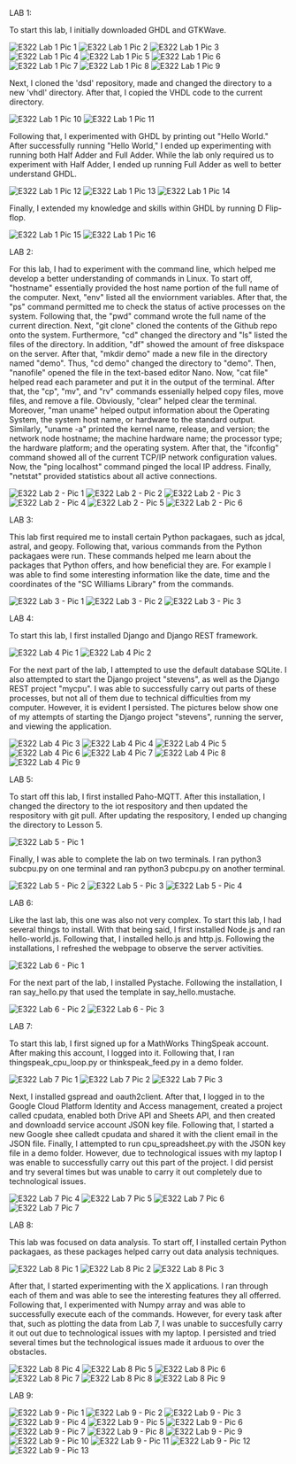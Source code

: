 LAB 1:

To start this lab, I initially downloaded GHDL and GTKWave. 

![E322 Lab 1 Pic 1](https://github.com/isarsdoshi/Design6/assets/98429892/215e0c2e-aa34-4507-ab06-8184a8c2202d)
![E322 Lab 1 Pic 2](https://github.com/isarsdoshi/Design6/assets/98429892/168fdcc4-7211-4fff-9226-e92ca73e1ea7)
![E322 Lab 1 Pic 3](https://github.com/isarsdoshi/Design6/assets/98429892/ae910fb0-c3c6-4c2f-90b5-a37fc473357e)
![E322 Lab 1 Pic 4](https://github.com/isarsdoshi/Design6/assets/98429892/c0b1b6d6-b115-4ac9-a8dc-d8736d7b5b43)
![E322 Lab 1 Pic 5](https://github.com/isarsdoshi/Design6/assets/98429892/b7fc5209-84a4-4149-a919-e96ba4c1716e)
![E322 Lab 1 Pic 6](https://github.com/isarsdoshi/Design6/assets/98429892/934ee70d-8eb0-4c86-ba71-5cb5cb130ec9)
![E322 Lab 1 Pic 7](https://github.com/isarsdoshi/Design6/assets/98429892/a3c0ed03-a622-4f1d-ad13-2b55c7b8abfd)
![E322 Lab 1 Pic 8](https://github.com/isarsdoshi/Design6/assets/98429892/0ed4fa0d-a4e5-46d8-becd-91b8e95e2ddf)
![E322 Lab 1 Pic 9](https://github.com/isarsdoshi/Design6/assets/98429892/360a889e-4936-48aa-83f0-3914285a2fbc)

Next, I cloned the 'dsd' repository, made and changed the directory to a new 'vhdl' directory. After that, I copied the VHDL code to the current directory.

![E322 Lab 1 Pic 10](https://github.com/isarsdoshi/Design6/assets/98429892/62fa001c-43c4-4b20-9252-ad08ee68adcb)
![E322 Lab 1 Pic 11](https://github.com/isarsdoshi/Design6/assets/98429892/adbde4de-5dd7-4ce6-ad63-1618f436d0cf)

Following that, I experimented with GHDL by printing out "Hello World." After successfully running "Hello World," I ended up experimenting with running both Half Adder and Full Adder. While the lab only required us to experiment with Half Adder, I ended up running Full Adder as well to better understand GHDL.

![E322 Lab 1 Pic 12](https://github.com/isarsdoshi/Design6/assets/98429892/4875b21c-1699-4d56-af9e-9a386cf94119)
![E322 Lab 1 Pic 13](https://github.com/isarsdoshi/Design6/assets/98429892/890878f4-9356-4fc3-8d24-ad689b0376fc)
![E322 Lab 1 Pic 14](https://github.com/isarsdoshi/Design6/assets/98429892/ccde42e5-295e-4b48-8152-1df11a19c4f7)

Finally, I extended my knowledge and skills within GHDL by running D Flip-flop.

![E322 Lab 1 Pic 15](https://github.com/isarsdoshi/Design6/assets/98429892/f170ae99-8e8d-4457-883a-97df8f62a6ce)
![E322 Lab 1 Pic 16](https://github.com/isarsdoshi/Design6/assets/98429892/cddafadd-ccbb-49d2-8979-7d8fe11f2074)


LAB 2: 

For this lab, I had to experiment with the command line, which helped me develop a better understanding of commands in Linux. To start off, "hostname" essentially provided the host name portion of the full name of the computer. Next, "env" listed all the enviornment variables. After that, the "ps" command permitted me to check the status of active processes on the system. Following that, the "pwd" command wrote the full name of the current direction. Next, "git clone" cloned the contents of the Github repo onto the system. Furthermore, "cd" changed the directory and "ls" listed the files of the directory. In addition, "df" showed the amount of free diskspace on the server. After that, "mkdir demo" made a new file in the directory named "demo". Thus, "cd demo" changed the directory to "demo". Then, "nanofile" opened the file in the text-based editor Nano. Now, "cat file" helped read each parameter and put it in the output of the terminal. After that, the "cp", "mv", and "rv" commands essenially helped copy files, move files, and remove a file. Obviously, "clear" helped clear the terminal. Moreover, "man uname" helped output information about the Operating System, the system host name, or hardware to the standard output. Similarly, "uname -a" printed the kernel name, release, and version; the network node hostname; the machine hardware name; the processor type; the hardware platform; and the operating system. After that, the "ifconfig" command showed all of the current TCP/IP network configuration values. Now, the "ping localhost" command pinged the local IP address. Finally, "netstat" provided statistics about all active connections.

![E322 Lab 2 - Pic 1](https://github.com/isarsdoshi/Design6/assets/98429892/74de2826-4b05-4a89-a569-58141c8be6c0)
![E322 Lab 2 - Pic 2](https://github.com/isarsdoshi/Design6/assets/98429892/a7cc39c9-03b1-4be2-91e3-82a59ec7f11e)
![E322 Lab 2 - Pic 3](https://github.com/isarsdoshi/Design6/assets/98429892/7e6a7d3c-4608-4498-afb3-1547afc3c3b5)
![E322 Lab 2 - Pic 4](https://github.com/isarsdoshi/Design6/assets/98429892/dd7571b8-9f7e-4e44-a84e-d0040f97db3a)
![E322 Lab 2 - Pic 5](https://github.com/isarsdoshi/Design6/assets/98429892/5f13f292-b5a8-4387-807d-2e0c53b6096e)
![E322 Lab 2 - Pic 6](https://github.com/isarsdoshi/Design6/assets/98429892/108e8a95-03c1-45c3-83df-d483de65c929)


LAB 3:

This lab first required me to install certain Python packagaes, such as jdcal, astral, and geopy. Following that, various commands from the Python packagaes were run. These commands helped me learn about the packages that Python offers, and how beneficial they are. For example I was able to find some interesting information like the date, time and the coordinates of the "SC Williams Library" from the commands.

![E322 Lab 3 - Pic 1](https://github.com/isarsdoshi/Design6/assets/98429892/eda699bf-6437-4601-92f6-32af0db79232)
![E322 Lab 3 - Pic 2](https://github.com/isarsdoshi/Design6/assets/98429892/91d2e975-e95d-4603-b6b8-3ac07e4c29e4)
![E322 Lab 3 - Pic 3](https://github.com/isarsdoshi/Design6/assets/98429892/37ec809e-9167-496e-a145-d720a5509bbe)


LAB 4:

To start this lab, I first installed Django and Django REST framework.

![E322 Lab 4 Pic 1](https://github.com/isarsdoshi/Design6/assets/98429892/7d70502d-2f44-44c8-9b53-36c7f3697136)
![E322 Lab 4 Pic 2](https://github.com/isarsdoshi/Design6/assets/98429892/f92be499-0c94-4c15-9fcb-fd92f08d0b40)

For the next part of the lab, I attempted to use the default database SQLite. I also attempted to start the Django project "stevens", as well as the Django REST project "mycpu". I was able to successfully carry out parts of these processes, but not all of them due to technical difficulties from my computer. However, it is evident I persisted. The pictures below show one of my attempts of starting the Django project "stevens", running the server, and viewing the application. 

![E322 Lab 4 Pic 3](https://github.com/isarsdoshi/Design6/assets/98429892/58e29257-1c3e-47e8-9eec-871937e9b92e)
![E322 Lab 4 Pic 4](https://github.com/isarsdoshi/Design6/assets/98429892/d405ec70-1868-4fc9-8b92-ceb2f6102378)
![E322 Lab 4 Pic 5](https://github.com/isarsdoshi/Design6/assets/98429892/c24b56cc-b4f5-49d6-b0b0-cadb9d391789)
![E322 Lab 4 Pic 6](https://github.com/isarsdoshi/Design6/assets/98429892/f93caeba-8010-4b51-874d-441beded0e6b)
![E322 Lab 4 Pic 7](https://github.com/isarsdoshi/Design6/assets/98429892/80597e7c-cbab-4054-b25f-cb259a83ab96)
![E322 Lab 4 Pic 8](https://github.com/isarsdoshi/Design6/assets/98429892/41a8d811-e5a8-4c0e-a116-aab817109f69)
![E322 Lab 4 Pic 9](https://github.com/isarsdoshi/Design6/assets/98429892/5b17cff6-4c78-4232-bd7f-5f3f5925591e)

LAB 5:

To start off this lab, I first installed Paho-MQTT. After this installation, I changed the directory to the iot respository and then updated the respository with git pull. After updating the respository, I ended up changing the directory to Lesson 5.

![E322 Lab 5 - Pic 1](https://github.com/isarsdoshi/Design6/assets/98429892/e102d7a7-bd53-44b5-9865-2630cfe5ee83)

Finally, I was able to complete the lab on two terminals. I ran python3 subcpu.py on one terminal and ran python3 pubcpu.py on another terminal.

![E322 Lab 5 - Pic 2](https://github.com/isarsdoshi/Design6/assets/98429892/3df45228-0bce-42c7-913a-b9c819a311d1)
![E322 Lab 5 - Pic 3](https://github.com/isarsdoshi/Design6/assets/98429892/048b2b5e-b81f-4990-9181-cd23b9cac869)
![E322 Lab 5 - Pic 4](https://github.com/isarsdoshi/Design6/assets/98429892/91d20747-5551-4e3e-8824-4c2b3381226d)


LAB 6:

Like the last lab, this one was also not very complex. To start this lab, I had several things to install. With that being said, I first installed Node.js and ran hello-world.js. Following that, I installed hello.js and http.js. Following the installations, I refreshed the webpage to observe the server activities. 

![E322 Lab 6 - Pic 1](https://github.com/isarsdoshi/Design6/assets/98429892/bc20b447-910d-4695-90ec-94043c49dd1c)

For the next part of the lab, I installed Pystache. Following the installation, I ran say_hello.py that used the template in say_hello.mustache.

![E322 Lab 6 - Pic 2](https://github.com/isarsdoshi/Design6/assets/98429892/a8d9a2d6-3c12-439f-8fce-7348741dfce3)
![E322 Lab 6 - Pic 3](https://github.com/isarsdoshi/Design6/assets/98429892/ebadfff9-2ad6-43e3-94c7-bf315fe1eace)


LAB 7:

To start this lab, I first signed up for a MathWorks ThingSpeak account. After making this account, I logged into it. Following that, I ran thingspeak_cpu_loop.py or thinkspeak_feed.py in a demo folder. 

![E322 Lab 7 Pic 1](https://github.com/isarsdoshi/Design6/assets/98429892/046898fa-8e8e-4e62-a37d-e56d5774c0ec)
![E322 Lab 7 Pic 2](https://github.com/isarsdoshi/Design6/assets/98429892/055f58be-facc-4778-b8e5-19a800bff6b9)
![E322 Lab 7 Pic 3](https://github.com/isarsdoshi/Design6/assets/98429892/8d2d2487-202d-4797-b84a-dc1b15e5f8e2)

Next, I installed gspread and oauth2client. After that, I logged in to the Google Cloud Platform Identity and Access management, created a project called cpudata, enabled both Drive API and Sheets API, and then created and downloadd service account JSON key file. Following that, I started a new Google shee calledt cpudata and shared it with the client email in the JSON file. Finally, I attempted to run cpu_spreadsheet.py with the JSON key file in a demo folder. However, due to technological issues with my laptop I was enable to successfully carry out this part of the project. I did persist and try several times but was unable to carry it out completely due to technological issues.


![E322 Lab 7 Pic 4](https://github.com/isarsdoshi/Design6/assets/98429892/3bdac113-df08-450e-982a-ee6192dc1dbb)
![E322 Lab 7 Pic 5](https://github.com/isarsdoshi/Design6/assets/98429892/e4020a17-13e5-43ad-a7f8-14d1e9d88932)
![E322 Lab 7 Pic 6](https://github.com/isarsdoshi/Design6/assets/98429892/4a2b9070-f539-4ca8-8881-e990055d09a4)
![E322 Lab 7 Pic 7](https://github.com/isarsdoshi/Design6/assets/98429892/4fc97a72-688d-4650-b9db-8cd3392876c1)


LAB 8:

This lab was focused on data analysis. To start off, I installed certain Python packagaes, as these packages helped carry out data analysis techniques.

![E322 Lab 8 Pic 1](https://github.com/isarsdoshi/Design6/assets/98429892/c0f5fa2f-e70b-48b3-89c7-1e8b113c3119)
![E322 Lab 8 Pic 2](https://github.com/isarsdoshi/Design6/assets/98429892/4668f717-1299-488d-b99b-87ec9b50cc79)
![E322 Lab 8 Pic 3](https://github.com/isarsdoshi/Design6/assets/98429892/8393305e-1deb-494b-98c7-1a405c294533)

After that, I started experimenting with the X applications. I ran through each of them and was able to see the interesting features they all offerred. Following that, I experimented with Numpy array and was able to successfully execute each of the commands. However, for every task after that, such as plotting the data from Lab 7, I was unable to succesfully carry it out out due to technological issues with my laptop. I persisted and tried several times but the technological issues made it arduous to over the obstacles.

![E322 Lab 8 Pic 4](https://github.com/isarsdoshi/Design6/assets/98429892/ab948d54-2f41-4b27-a8d5-e6a2452eaacb)
![E322 Lab 8 Pic 5](https://github.com/isarsdoshi/Design6/assets/98429892/1550dd6f-e24d-45d8-b6b2-37928f935a25)
![E322 Lab 8 Pic 6](https://github.com/isarsdoshi/Design6/assets/98429892/12b99282-3dd1-4998-b6eb-6e9e199fef77)
![E322 Lab 8 Pic 7](https://github.com/isarsdoshi/Design6/assets/98429892/6b15a727-3a3a-4813-8a77-4c23bb24f66c)
![E322 Lab 8 Pic 8](https://github.com/isarsdoshi/Design6/assets/98429892/ebdb38dd-7bba-49d8-98fd-f4bec28170b3)
![E322 Lab 8 Pic 9](https://github.com/isarsdoshi/Design6/assets/98429892/0857d7fb-cfd5-4223-96d1-abaeb8445f4b)

LAB 9:


![E322 Lab 9 - Pic 1](https://github.com/isarsdoshi/Design6/assets/98429892/65be6780-b4f5-40ab-abc2-5ac388bc7908)
![E322 Lab 9 - Pic 2](https://github.com/isarsdoshi/Design6/assets/98429892/673f0338-2971-4f60-ad9d-7db4f9b047e5)
![E322 Lab 9 - Pic 3](https://github.com/isarsdoshi/Design6/assets/98429892/4ea393c9-4a53-46b5-8d6f-9226c6e18a9a)
![E322 Lab 9 - Pic 4](https://github.com/isarsdoshi/Design6/assets/98429892/3a7f3d23-df64-4f81-a2b7-2403de12c500)
![E322 Lab 9 - Pic 5](https://github.com/isarsdoshi/Design6/assets/98429892/05ebce99-3622-452e-b1c1-6ec8c0c8fcf4)
![E322 Lab 9 - Pic 6](https://github.com/isarsdoshi/Design6/assets/98429892/e290bb9a-eca7-4c1d-950b-11ccdfd740da)
![E322 Lab 9 - Pic 7](https://github.com/isarsdoshi/Design6/assets/98429892/f16531c7-0bfb-4b8e-a8ec-671d0b6527d8)
![E322 Lab 9 - Pic 8](https://github.com/isarsdoshi/Design6/assets/98429892/49491e4e-7283-4dbc-b4f7-6b661ff2beff)
![E322 Lab 9 - Pic 9](https://github.com/isarsdoshi/Design6/assets/98429892/dc5ca433-e2c8-4aff-a1bb-59db22f6555f)
![E322 Lab 9 - Pic 10](https://github.com/isarsdoshi/Design6/assets/98429892/be2a0e22-0893-45a7-92ad-ee47593549b2)
![E322 Lab 9 - Pic 11](https://github.com/isarsdoshi/Design6/assets/98429892/fedcfd2b-f060-486c-ba3f-9a82a6b019ab)
![E322 Lab 9 - Pic 12](https://github.com/isarsdoshi/Design6/assets/98429892/4e7e75b6-b78b-4fb2-bbbe-d9332f30d3d2)
![E322 Lab 9 - Pic 13](https://github.com/isarsdoshi/Design6/assets/98429892/60465051-9220-4ee5-ade9-c2c70a3c5b69)
